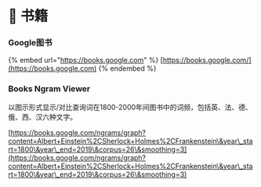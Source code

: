 # 📘 书籍

### Google图书

{% embed url="https://books.google.com" %}
[https://books.google.com/](https://books.google.com)
{% endembed %}

### Books Ngram Viewer

以图示形式显示/对比查询词在1800-2000年间图书中的词频，包括英、法、德、俄、西、汉六种文字。

[https://books.google.com/ngrams/graph?content=Albert+Einstein%2CSherlock+Holmes%2CFrankenstein\&year\_start=1800\&year\_end=2019\&corpus=26\&smoothing=3](https://books.google.com/ngrams/graph?content=Albert+Einstein%2CSherlock+Holmes%2CFrankenstein\&year\_start=1800\&year\_end=2019\&corpus=26\&smoothing=3)
